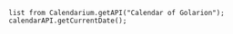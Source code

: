 ```dataviewjs
list from Calendarium.getAPI("Calendar of Golarion");
calendarAPI.getCurrentDate();
```

